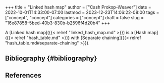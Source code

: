 +++
title = "Linked hash map"
author = ["Cash Prokop-Weaver"]
date = 2022-10-01T14:33:00-07:00
lastmod = 2023-12-23T14:06:22-08:00
tags = ["concept", "concept"]
categories = ["concept"]
draft = false
slug = "16e87858-5bed-40b3-830b-b2596f4d20b4"
+++

A [Linked hash map]({{< relref "linked_hash_map.md" >}}) is a [Hash map]({{< relref "hash_table.md" >}}) with [Separate chaining]({{< relref "hash_table.md#separate-chaining" >}}).


## Bibliography {#bibliography}

## References

<style>.csl-entry{text-indent: -1.5em; margin-left: 1.5em;}</style><div class="csl-bib-body">
</div>
